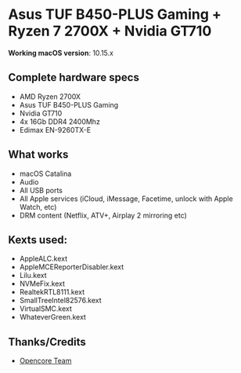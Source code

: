 # Asus TUF B450-PLUS Gaming + Ryzen 7 2700X + Nvidia GT710

**Working macOS version**: 10.15.x


## Complete hardware specs
- AMD Ryzen 2700X
- Asus TUF B450-PLUS Gaming
- Nvidia GT710
- 4x 16Gb DDR4 2400Mhz
- Edimax EN-9260TX-E

## What works
- macOS Catalina
- Audio
- All USB ports
- All Apple services (iCloud, iMessage, Facetime, unlock with Apple Watch, etc)
- DRM content (Netflix, ATV+, Airplay 2 mirroring etc)

## Kexts used:
- AppleALC.kext
- AppleMCEReporterDisabler.kext
- Lilu.kext
- NVMeFix.kext
- RealtekRTL8111.kext
- SmallTreeIntel82576.kext
- VirtualSMC.kext
- WhateverGreen.kext


## Thanks/Credits
- [Opencore Team](https://dortania.github.io/getting-started/)
